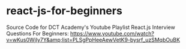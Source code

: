 # react-js-for-beginners
Source Code for DCT Academy's Youtube Playlist React.js Interview Questions For Beginners: https://www.youtube.com/watch?v=wKus0WjIy7Y&amp;list=PLSgPpHeeAewVetK9-bysrf_uzSMqbOuBK 
